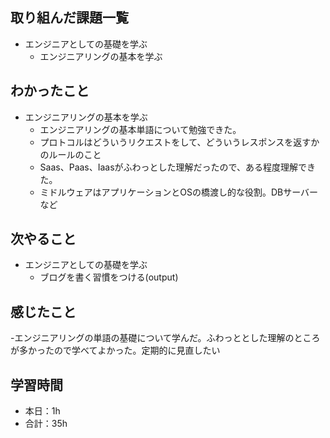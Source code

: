 ## 取り組んだ課題一覧
- エンジニアとしての基礎を学ぶ            
    - エンジニアリングの基本を学ぶ

## わかったこと
- エンジニアリングの基本を学ぶ
    - エンジニアリングの基本単語について勉強できた。                    
    - プロトコルはどういうリクエストをして、どういうレスポンスを返すかのルールのこと
    -  Saas、Paas、Iaasがふわっとした理解だったので、ある程度理解できた。                                                     
    - ミドルウェアはアプリケーションとOSの橋渡し的な役割。DBサーバーなど                                        

## 次やること
- エンジニアとしての基礎を学ぶ    
    - ブログを書く習慣をつける(output)

## 感じたこと             
-エンジニアリングの単語の基礎について学んだ。ふわっととした理解のところが多かったので学べてよかった。定期的に見直したい                                                                                                                                                                                                                                                                                                                                     

## 学習時間
- 本日：1h
- 合計：35h
